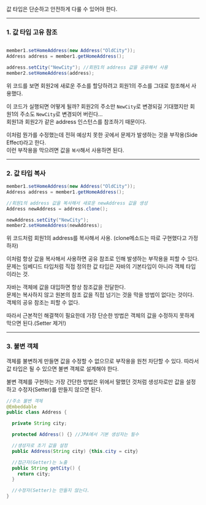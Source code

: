 값 타입은 단순하고 안전하게 다룰 수 있어야 한다.

---

### 1. 값 타입 고유 참조

```java

member1.setHomeAddress(new Address("OldCity"));
Address address = member1.getHomeAddress();

address.setCity("NewCity"); //회원1의 address 값을 공유해서 사용
member2.setHomeAddress(address);
```

위 코드를 보면 회원2에 새로운 주소를 할당하려고 회원1의 주소를 그대로 참조해서 사용했다.

이 코드가 실행되면 어떻게 될까? 회원2의 주소만 `NewCity`로 변경되길 기대했지만 회원1의 주소도 `NewCity`로 변경되어 버린다...
<br>회원1과 회원2가 같은 address 인스턴스를 참조하기 때문이다.

이처럼 뭔가를 수정했는데 전혀 예상치 못한 곳에서 문제가 발생하는 것을 부작용(Side Effect)라고 한다.
<br>이런 부작용을 막으려면 값을 `복사`해서 사용하면 된다.

---

### 2. 값 타입 복사

```java
member1.setHomeAddress(new Address("OldCity"));
Address address = member1.getHomeAddress();

//회원1의 address 값을 복사해서 새로운 newAddress 값을 생성
Address newAddress = address.clone();

newAddress.setCity("NewCity");
member2.setHomeAddress(newAddress);
```

위 코드처럼 회원1의 address를 복사해서 사용. (clone메소드는 따로 구현했다고 가정하자)

이처럼 항상 값을 복사해서 사용하면 공유 참조로 인해 발생하는 부작용을 피할 수 있다.<br>
문제는 임베디드 타입처럼 직접 정의한 값 타입은 자바의 기본타입이 아니라 객체 타입이라는 것.

자바는 객체에 값을 대입하면 항상 참조값을 전달한다.<br>
문제는 복사하지 않고 원본의 참조 값을 직접 넘기는 것을 막을 방법이 없다는 것이다. 객체의 공유 참조는 피할 수 없다.

따라서 근본적인 해결책이 필요한데 가장 단순한 방법은 객체의 값을 수정하지 못하게 막으면 된다.(Setter 제거!)

---

### 3. 불변 객체
객체를 불변하게 만들면 값을 수정할 수 없으므로 부작용을 원천 차단할 수 있다. 따라서 값 타입은 될 수 있으면 불변 객체로 설계해야 한다.

불변 객체를 구현하는 가장 간단한 방법은 위에서 말했던 것처럼 생성자로만 값을 설정하고 수정자(Setter)를 만들지 않으면 된다.

```java
//주소 불변 객체
@Embeddable
public class Address {

  private String city;

  protected Address() {} //JPA에서 기본 생성자는 필수

  //생성자로 초기 값을 설정
  public Address(String city) {this.city = city}

  //접근자(Getter)는 노출
  public String getCity() {
    return city;
  }

  //수정자(Setter)는 만들지 않는다.
}
```
